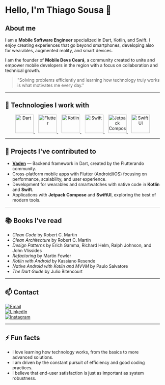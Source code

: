 # Hello, I'm Thiago Sousa 👋

## About me

I am a **Mobile Software Engineer** specialized in Dart, Kotlin, and Swift. I enjoy creating experiences that go beyond smartphones, developing also for wearables, augmented reality, and smart devices.  

I am the founder of **Mobile Devs Ceará**, a community created to unite and empower mobile developers in the region with a focus on collaboration and technical growth.

> "Solving problems efficiently and learning how technology truly works is what motivates me every day."

---

## 🔧 Technologies I work with

<div align="center">
  <a href="https://dart.dev" target="_blank">
    <img src="https://cdn.jsdelivr.net/gh/devicons/devicon/icons/dart/dart-original.svg" width="60" height="60" alt="Dart"/>
  </a>&nbsp;&nbsp;
  <a href="https://flutter.dev" target="_blank">
    <img src="https://cdn.jsdelivr.net/gh/devicons/devicon/icons/flutter/flutter-original.svg" width="60" height="60" alt="Flutter"/>
  </a>&nbsp;&nbsp;
  <a href="https://kotlinlang.org" target="_blank">
    <img src="https://cdn.jsdelivr.net/gh/devicons/devicon/icons/kotlin/kotlin-original.svg" width="60" height="60" alt="Kotlin"/>
  </a>&nbsp;&nbsp;
  <a href="https://developer.apple.com/swift/" target="_blank">
    <img src="https://cdn.jsdelivr.net/gh/devicons/devicon/icons/swift/swift-original.svg" width="60" height="60" alt="Swift"/>
  </a>&nbsp;&nbsp;
  <a href="https://developer.android.com/jetpack/compose" target="_blank">
    <img src="https://blogger.googleusercontent.com/img/b/R29vZ2xl/AVvXsEjC97Z8BResg5dlPqczsRCFhP6zewWX0X0e7fVPG-G7PuUZwwZVsi9OPoqJYkgqT2h0FI95SsmWzVEgpt8b8HAqFiIxZ98TFtY4lE0b8UrtVJ2HrJebRwl6C9DslsQDl9KnBIrdHS6LtkY/s1600/jetpack+compose+icon_RGB.png" width="60" height="60" alt="Jetpack Compose"/>
  </a>&nbsp;&nbsp;
  <a href="https://developer.apple.com/xcode/swiftui/" target="_blank">
    <img src="https://developer.apple.com/assets/elements/icons/swiftui/swiftui-96x96_2x.png" width="60" height="60" alt="SwiftUI"/>
  </a>
</div>

---

## 🚀 Projects I've contributed to

- [**Vaden**](https://vaden.dev/) — Backend framework in Dart, created by the Flutterando community.  
- Cross-platform mobile apps with Flutter (Android/iOS) focusing on performance, scalability, and user experience.  
- Development for wearables and smartwatches with native code in **Kotlin** and **Swift**.  
- Applications with **Jetpack Compose** and **SwiftUI**, exploring the best of modern tools.

---

## 📚 Books I've read

- *Clean Code* by Robert C. Martin  
- *Clean Architecture* by Robert C. Martin  
- *Design Patterns* by Erich Gamma, Richard Helm, Ralph Johnson, and John Vlissides  
- *Refactoring* by Martin Fowler  
- *Kotlin with Android* by Kassiano Resende  
- *Native Android with Kotlin and MVVM* by Paulo Salvatore  
- *The Dart Guide* by Julio Bitencourt  

---

## 📫 Contact

[![Email](https://img.shields.io/badge/Email-c14438?style=for-the-badge&logo=Gmail&logoColor=white)](mailto:cthiagoodev@gmail.com)  
[![LinkedIn](https://img.shields.io/badge/LinkedIn-0077B5?style=for-the-badge&logo=linkedin&logoColor=white)](https://www.linkedin.com/in/thiagoodev/)  
[![Instagram](https://img.shields.io/badge/Instagram-E4405F?style=for-the-badge&logo=instagram&logoColor=white)](https://www.instagram.com/thiagoodev/)  

---

## ⚡ Fun facts

- I love learning how technology works, from the basics to more advanced solutions.  
- I am driven by the constant pursuit of efficiency and good coding practices.  
- I believe that end-user satisfaction is just as important as system robustness.

